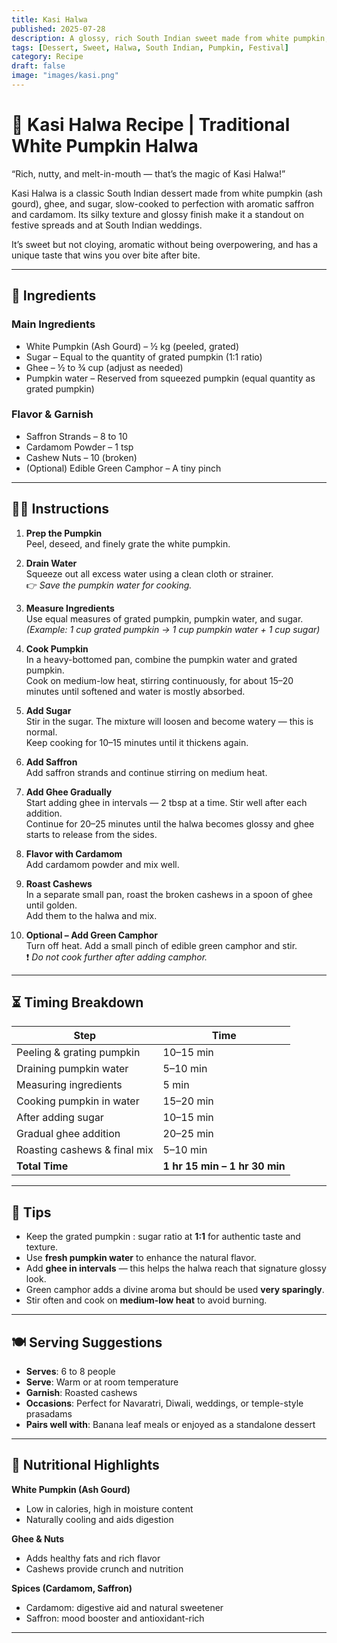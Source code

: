```yaml
---
title: Kasi Halwa  
published: 2025-07-28  
description: A glossy, rich South Indian sweet made from white pumpkin, saffron, cardamom, and ghee — perfect for festivals and celebrations.  
tags: [Dessert, Sweet, Halwa, South Indian, Pumpkin, Festival]  
category: Recipe  
draft: false  
image: "images/kasi.png"
---
```


# 🎃 Kasi Halwa Recipe | Traditional White Pumpkin Halwa

“Rich, nutty, and melt-in-mouth — that’s the magic of Kasi Halwa!”

Kasi Halwa is a classic South Indian dessert made from white pumpkin (ash gourd), ghee, and sugar, slow-cooked to perfection with aromatic saffron and cardamom. Its silky texture and glossy finish make it a standout on festive spreads and at South Indian weddings.

It’s sweet but not cloying, aromatic without being overpowering, and has a unique taste that wins you over bite after bite.

---

## 🛒 Ingredients

### Main Ingredients

- White Pumpkin (Ash Gourd) – ½ kg (peeled, grated)
- Sugar – Equal to the quantity of grated pumpkin (1:1 ratio)
- Ghee – ½ to ¾ cup (adjust as needed)
- Pumpkin water – Reserved from squeezed pumpkin (equal quantity as grated pumpkin)

### Flavor & Garnish

- Saffron Strands – 8 to 10
- Cardamom Powder – 1 tsp
- Cashew Nuts – 10 (broken)
- (Optional) Edible Green Camphor – A tiny pinch

---

## 👩‍🍳 Instructions

1. **Prep the Pumpkin**  
   Peel, deseed, and finely grate the white pumpkin.  

2. **Drain Water**  
   Squeeze out all excess water using a clean cloth or strainer.  
   👉 *Save the pumpkin water for cooking.*  

3. **Measure Ingredients**  
   Use equal measures of grated pumpkin, pumpkin water, and sugar.  
   *(Example: 1 cup grated pumpkin → 1 cup pumpkin water + 1 cup sugar)*

4. **Cook Pumpkin**  
   In a heavy-bottomed pan, combine the pumpkin water and grated pumpkin.  
   Cook on medium-low heat, stirring continuously, for about 15–20 minutes until softened and water is mostly absorbed.

5. **Add Sugar**  
   Stir in the sugar. The mixture will loosen and become watery — this is normal.  
   Keep cooking for 10–15 minutes until it thickens again.

6. **Add Saffron**  
   Add saffron strands and continue stirring on medium heat.

7. **Add Ghee Gradually**  
   Start adding ghee in intervals — 2 tbsp at a time. Stir well after each addition.  
   Continue for 20–25 minutes until the halwa becomes glossy and ghee starts to release from the sides.

8. **Flavor with Cardamom**  
   Add cardamom powder and mix well.

9. **Roast Cashews**  
   In a separate small pan, roast the broken cashews in a spoon of ghee until golden.  
   Add them to the halwa and mix.

10. **Optional – Add Green Camphor**  
   Turn off heat. Add a small pinch of edible green camphor and stir.  
   ❗ *Do not cook further after adding camphor.*

---

## ⏳ Timing Breakdown

| Step                            | Time         |
|---------------------------------|--------------|
| Peeling & grating pumpkin       | 10–15 min    |
| Draining pumpkin water          | 5–10 min     |
| Measuring ingredients           | 5 min        |
| Cooking pumpkin in water        | 15–20 min    |
| After adding sugar              | 10–15 min    |
| Gradual ghee addition           | 20–25 min    |
| Roasting cashews & final mix   | 5–10 min     |
| **Total Time**                  | **1 hr 15 min – 1 hr 30 min** |

---

## 🌟 Tips

- Keep the grated pumpkin : sugar ratio at **1:1** for authentic taste and texture.
- Use **fresh pumpkin water** to enhance the natural flavor.
- Add **ghee in intervals** — this helps the halwa reach that signature glossy look.
- Green camphor adds a divine aroma but should be used **very sparingly**.
- Stir often and cook on **medium-low heat** to avoid burning.

---

## 🍽️ Serving Suggestions

- **Serves**: 6 to 8 people  
- **Serve**: Warm or at room temperature  
- **Garnish**: Roasted cashews  
- **Occasions**: Perfect for Navaratri, Diwali, weddings, or temple-style prasadams  
- **Pairs well with**: Banana leaf meals or enjoyed as a standalone dessert

---

## 🥄 Nutritional Highlights

**White Pumpkin (Ash Gourd)**  
- Low in calories, high in moisture content  
- Naturally cooling and aids digestion

**Ghee & Nuts**  
- Adds healthy fats and rich flavor  
- Cashews provide crunch and nutrition

**Spices (Cardamom, Saffron)**  
- Cardamom: digestive aid and natural sweetener  
- Saffron: mood booster and antioxidant-rich

---
